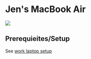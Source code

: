 # Jen's MacBook Air

![](https://imgur.com/Mcp8oJt.png)

## Prerequieites/Setup

See [work laptop setup](../work_laptop/README.md)
